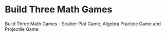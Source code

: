 # Build Three Math Games

Build Three Math Games - Scatter Plot Game, Algebra Practice Game and Projectile Game
